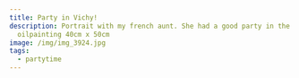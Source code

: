 ```yaml
---
title: Party in Vichy!
description: Portrait with my french aunt. She had a good party in the 50s,
  oilpainting 40cm x 50cm
image: /img/img_3924.jpg
tags:
  - partytime
---
```

